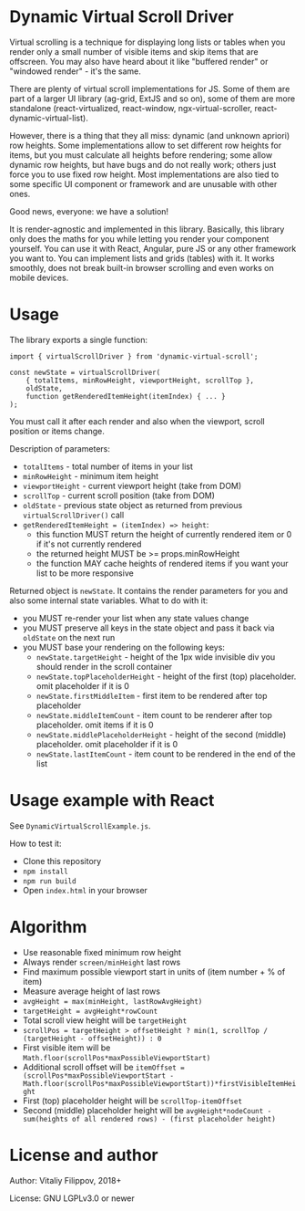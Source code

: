 # Dynamic Virtual Scroll Driver

Virtual scrolling is a technique for displaying long lists or tables when you render only a small number
of visible items and skip items that are offscreen. You may also have heard about it like
"buffered render" or "windowed render" - it's the same.

There are plenty of virtual scroll implementations for JS.
Some of them are part of a larger UI library (ag-grid, ExtJS and so on),
some of them are more standalone (react-virtualized, react-window, ngx-virtual-scroller, react-dynamic-virtual-list).

However, there is a thing that they all miss: dynamic (and unknown apriori) row heights.
Some implementations allow to set different row heights for items, but you must calculate
all heights before rendering; some allow dynamic row heights, but have bugs and do not really work;
others just force you to use fixed row height. Most implementations are also tied to some specific
UI component or framework and are unusable with other ones.

Good news, everyone: we have a solution!

It is render-agnostic and implemented in this library. Basically, this library only does the maths for you
while letting you render your component yourself. You can use it with React, Angular, pure JS or any other
framework you want to. You can implement lists and grids (tables) with it. It works smoothly, does not break
built-in browser scrolling and even works on mobile devices.

# Usage

The library exports a single function:

```
import { virtualScrollDriver } from 'dynamic-virtual-scroll';

const newState = virtualScrollDriver(
    { totalItems, minRowHeight, viewportHeight, scrollTop },
    oldState,
    function getRenderedItemHeight(itemIndex) { ... }
);
```

You must call it after each render and also when the viewport, scroll position or items change.

Description of parameters:

* `totalItems` - total number of items in your list
* `minRowHeight` - minimum item height
* `viewportHeight` - current viewport height (take from DOM)
* `scrollTop` - current scroll position (take from DOM)
* `oldState` - previous state object as returned from previous `virtualScrollDriver()` call
* `getRenderedItemHeight = (itemIndex) => height`:
  * this function MUST return the height of currently rendered item or 0 if it's not currently rendered
  * the returned height MUST be >= props.minRowHeight
  * the function MAY cache heights of rendered items if you want your list to be more responsive

Returned object is `newState`. It contains the render parameters for you and also some internal state variables.
What to do with it:

* you MUST re-render your list when any state values change
* you MUST preserve all keys in the state object and pass it back via `oldState` on the next run
* you MUST base your rendering on the following keys:
  * `newState.targetHeight` - height of the 1px wide invisible div you should render in the scroll container
  * `newState.topPlaceholderHeight` - height of the first (top) placeholder. omit placeholder if it is 0
  * `newState.firstMiddleItem` - first item to be rendered after top placeholder
  * `newState.middleItemCount` - item count to be renderer after top placeholder. omit items if it is 0
  * `newState.middlePlaceholderHeight` - height of the second (middle) placeholder. omit placeholder if it is 0
  * `newState.lastItemCount` - item count to be rendered in the end of the list

# Usage example with React

See `DynamicVirtualScrollExample.js`.

How to test it:

* Clone this repository
* `npm install`
* `npm run build`
* Open `index.html` in your browser

# Algorithm

* Use reasonable fixed minimum row height
* Always render `screen/minHeight` last rows
* Find maximum possible viewport start in units of (item number + % of item)
* Measure average height of last rows
* `avgHeight = max(minHeight, lastRowAvgHeight)`
* `targetHeight = avgHeight*rowCount`
* Total scroll view height will be `targetHeight`
* `scrollPos = targetHeight > offsetHeight ? min(1, scrollTop / (targetHeight - offsetHeight)) : 0`
* First visible item will be `Math.floor(scrollPos*maxPossibleViewportStart)`
* Additional scroll offset will be `itemOffset = (scrollPos*maxPossibleViewportStart - Math.floor(scrollPos*maxPossibleViewportStart))*firstVisibleItemHeight`
* First (top) placeholder height will be `scrollTop-itemOffset`
* Second (middle) placeholder height will be `avgHeight*nodeCount - sum(heights of all rendered rows) - (first placeholder height)`

# License and author

Author: Vitaliy Filippov, 2018+

License: GNU LGPLv3.0 or newer
